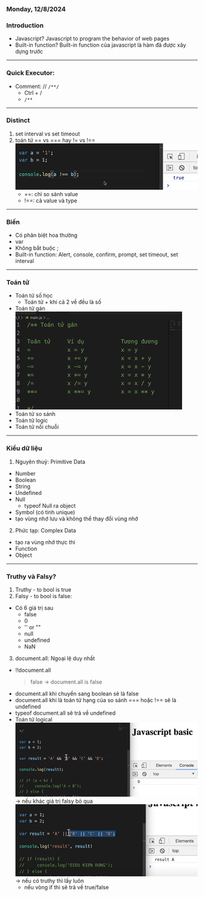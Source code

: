 ### Monday, 12/8/2024

### Introduction

- Javascript? Javascript to program the behavior of web pages
- Built-in function? Built-in function của javascript là hàm đã được xây dựng trước

---

### Quick Executor:

- Comment: // `/**/`
  - Ctrl + /
  - `/**`

---

### Distinct

1. set interval vs set timeout
2. toán tử == vs === hay != vs !==
   ![Alt text](image-1.png)
   - ==: chỉ so sánh value
   - !==: cả value và type

---

### Biến

- Có phân biệt hoa thường
- var
- Không bắt buộc ;
- Built-in function: Alert, console, confirm, prompt, set timeout, set interval

---

### Toán tử

- Toán tử số học
  - Toán tử + khi cả 2 về đều là số
- Toán tử gán
  ![Alt text](image.png)
- Toán tử so sánh
- Toán tử logic
- Toán tử nối chuỗi

---

### Kiểu dữ liệu

1. Nguyên thuỷ: Primitive Data

- Number
- Boolean
- String
- Undefined
- Null
  - typeof Null ra object
- Symbol (có tính unique)
- tạo vùng nhớ lưu và không thể thay đổi vùng nhớ

2. Phức tạp: Complex Data

- tạo ra vùng nhớ thực thi
- Function
- Object

---

### Truthy và Falsy?

1. Truthy - to bool is true
2. Falsy - to bool is false:

- Có 6 giá trị sau
  - false
  - 0
  - '' or ""
  - null
  - undefined
  - NaN

3. document.all: Ngoại lệ duy nhất

- !!document.all
  > false
  > -> document.all is false
- document.all khi chuyển sang boolean sẽ là false
- document.all khi là toán tử hạng của so sánh === hoặc !== sẽ là undefined
- typeof document.all sẽ trả về undefined
- Toán tử logical
  ![Alt text](image-2.png)
  -> nếu khác giá trị falsy bỏ qua
  ![Alt text](image-3.png)
  -> nếu có truthy thì lấy luôn
  - nếu vòng if thì sẽ trả về true/false
